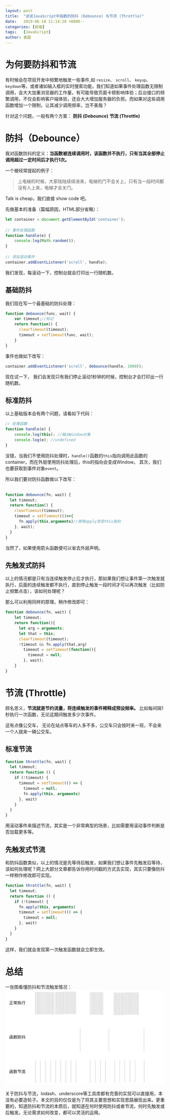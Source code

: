 ```yaml
---
layout: post
title:  "说说JavaScript中函数的防抖 (Debounce) 与节流 (Throttle)"
date:   2019-06-18 11:14:28 +0800--
categories: [前端]
tags:   [JavaScript]
author: 香菇
---
```


# 为何要防抖和节流
有时候会在项目开发中频繁地触发一些事件,如 `resize`、 `scroll`、 `keyup`、 `keydown`等，或者诸如输入框的实时搜索功能，我们知道如果事件处理函数无限制调用，会大大加重浏览器的工作量，有可能导致页面卡顿影响体验；后台接口的频繁调用，不仅会影响客户端体验，还会大大增加服务器的负担。而如果对这些调用函数增加一个限制，让其减少调用频率，岂不美哉？

针对这个问题，一般有两个方案：
**防抖 (Debounce)** 
**节流 (Throttle)**

# 防抖（Debounce）
我对函数防抖的定义：**当函数被连续调用时，该函数并不执行，只有当其全部停止调用超过一定时间后才执行1次。**


一个被经常提起的例子：

>上电梯的时候，大家陆陆续续进来，电梯的门不会关上，只有当一段时间都没有人上来，电梯才会关门。

Talk is cheap，我们直接 show code 吧。

先做基本的准备（篇幅原因，HTML部分省略）：

```javascript
let container = document.getElementById('container');

// 事件处理函数
function handle(e) {
    console.log(Math.random()); 
}

// 添加滚动事件
container.addEventListener('scroll', handle);

```
我们发现，每滚动一下，控制台就会打印出一行随机数。

## 基础防抖
我们现在写一个最基础的防抖处理：


```javascript
function debounce(func, wait) {
    var timeout;//标记
    return function() {
      clearTimeout(timeout);
      timeout = setTimeout(func, wait);
    }
}
```

事件也做如下改写：

```javascript
container.addEventListener('scroll', debounce(handle, 1000));
```
现在试一下， 我们会发现只有我们停止滚动1秒钟的时候，控制台才会打印出一行随机数。

## 标准防抖
以上基础版本会有两个问题，请看如下代码：

```javascript
// 处理函数
function handle(e) {
    console.log(this); //输出Window对象
    console.log(e); //undefined
}
```
没错，当我们不使用防抖处理时，`handle()`函数的`this`指向调用此函数的container，而在外层使用防抖处理后，this的指向会变成Window。
其次，我们也要获取到事件对象`event`。

所以我们要对防抖函数做以下改写：

```javascript

function debounce(fn, wait) {
  let timeout;
  return function() {
    clearTimeout(timeout);
    timeout = setTimeout(()=>{
      fn.apply(this,arguments)//使用apply改变this指向
    }, wait);
  }
}

```
当然了，如果使用箭头函数便可以省去外层声明。


## 先触发式防抖
以上的情况都是只有当连续触发停止后才执行，那如果我们想让事件第一次触发就执行，后面的连续触发都不执行，直到停止触发一段时间才可以再次触发（比如防止频繁点击），该如何处理呢？

那么可以利用同样的原理，稍作修改即可：


```javascript
function debounce(fn, wait) {
    let timeout;
    return function(){
      let arg = arguments;
      let that = this;
      clearTimeout(timeout);
      !timeout && fn.apply(that,arg)
        timeout = setTimeout(function(){
          timeout = null;
        }, wait);
    }
}
```


# 节流 (Throttle)
顾名思义，**节流就是节约流量，将连续触发的事件稀释成预设频率。**
比如每间隔1秒执行一次函数，无论这期间触发多少次事件。

这有点像公交车， 无论在站点等车的人多不多，公交车只会按时来一班，不会来一个人就来一辆公交车。



## 标准节流

```javascript
function throttle(fn, wait) {
  let timeout; 
  return function () {
    if (!timeout) { 
      timeout = setTimeout(() => {
        timeout = null;
        fn.apply(this, arguments)
      }, wait)
    }
  }
}

```
用滚动事件来描述节流，其实是一个非常典型的场景，比如需要用滚动事件判断是否加载更多等。


## 先触发式节流
和防抖函数类似，以上的情况是先等待后触发，如果我们想让事件先触发后等待，该如何处理呢？网上大部分文章都告诉你用时间戳的方式去实现，其实只要像防抖一样稍作修改即可实现。

```javascript
function throttle(fn, wait) {
  let timeout; 
  return function () {
    if (!timeout) { 
      fn.apply(this, arguments)
      timeout = setTimeout(() => {
        timeout = null;
      }, wait)
    }
  }
}
```
这样，我们就会发现第一次触发函数就会立即生效。

# 总结
一张图看懂防抖和节流触发情况：
![一张图看懂防抖和节流触发情况](/assets/imgs/debounce_desc.png)

关于防抖与节流，lodash、underscore等工具库都有完善的实现可以直接用，本没有必要造轮子。本文的目的仅仅是为了将其主要思想和实现思路展现出来。更重要的，知道防抖和节流的本质后，就知道在何时使用防抖或者节流，何时先触发或后触发。无论需求如何改变，都可以灵活的运用。

 


